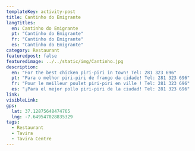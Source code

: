 ```yaml
---
templateKey: activity-post
title: Cantinho do Emigrante
langTitles:
  en: Cantinho do Emigrante 
  pt: "Cantinho do Emigrante"
  fr: "Cantinho do Emigrante"
  es: "Cantinho do Emigrante"
category: Restaurant
featuredpost: false
featuredimage: ../../static/img/Cantinho.jpg
description: 
  en: "For the best chicken piri-piri in town! Tel: 281 323 696"
  pt: "Para o melhor piri-piri de frango da cidade! Tel: 281 323 696"
  fr: "Pour le meilleur poulet piri-piri en ville ! Tel: 281 323 696"
  es: "¡Para el mejor pollo piri-piri de la ciudad! Tel: 281 323 696"
link: 
visibleLink: 
gps:
  lat: 37.12875648474765
  lng: -7.649547028835329
tags:
  - Restaurant
  - Tavira
  - Tavira Centre
---
```


